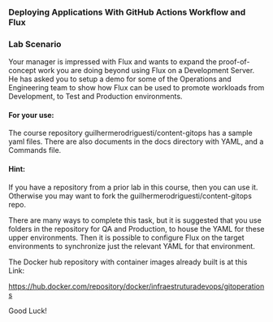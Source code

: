 
### Deploying Applications With GitHub Actions Workflow and Flux

### Lab Scenario

Your manager is impressed with Flux and wants to expand the proof-of-concept work you are doing beyond using Flux on a Development Server. He has asked you to setup a demo for some of the Operations and Engineering team to show how Flux can be used to promote workloads from Development, to Test and Production environments.

#### For your use:

The course repository guilhermerodriguesti/content-gitops has a sample yaml files.
There are also documents in the docs directory with YAML, and a Commands file.

#### Hint:
If you have a repository from a prior lab in this course, then you can use it. Otherwise you may want to fork the guilhermerodriguesti/content-gitops repo.

There are many ways to complete this task, but it is suggested that you use folders in the repository for QA and Production, to house the YAML for these upper environments. Then it is possible to configure Flux on the target environments to synchronize just the relevant YAML for that environment.

The Docker hub repository with container images already built is at this Link:

https://hub.docker.com/repository/docker/infraestruturadevops/gitoperations

Good Luck!
